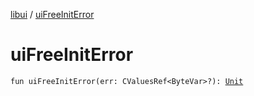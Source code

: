 [libui](index.md) / [uiFreeInitError](./ui-free-init-error.md)

# uiFreeInitError

`fun uiFreeInitError(err: CValuesRef<ByteVar>?): `[`Unit`](https://kotlinlang.org/api/latest/jvm/stdlib/kotlin/-unit/index.html)